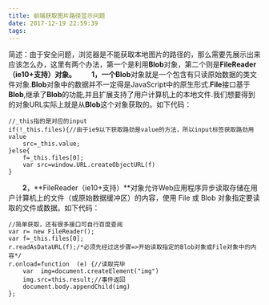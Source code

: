 ```yaml
---
title: 前端获取图片路径显示问题
date: 2017-12-19 22:59:39
tags:
---
```

简述：由于安全问题，浏览器是不能获取本地图片的路径的，那么需要先展示出来应该怎么办，这里有两个办法，第一个是利用**Blob**对象，第二个则是**FileReader（ie10+支持）**对象。
&emsp;&emsp;**1**，一个**Blob**对象就是一个包含有只读原始数据的类文件对象.**Blob**对象中的数据并不一定得是JavaScript中的原生形式.**File**接口基于**Blob**,继承了**Blob**的功能,并且扩展支持了用户计算机上的本地文件.我们想要得到的对象URL实际上就是从**Blob**这个对象获取的。如下代码：
```
//_this指的是对应的input
if(!_this.files){//由于ie9以下获取路劲是value的方法，所以input标签获取路劲用value
    src=_this.value;
}else{
    f=_this.files[0];
    var src=window.URL.createObjectURL(f)
}
```
&emsp;&emsp;**2**，**FileReader（ie10+支持）**对象允许Web应用程序异步读取存储在用户计算机上的文件（或原始数据缓冲区）的内容，使用 File 或 Blob 对象指定要读取的文件或数据。如下代码：
```
//简单获取，还有很多接口可自行百度查阅
var r= new FileReader();
var f=_this.files[0];
r.readAsDataURL(f);/*必须先经过这步骤=>开始读取指定的Blob对象或File对象中的内容*/
r.onload=function  (e) {//读取完毕
    var  img=document.createElement("img")
    img.src=this.result;//事件返回
    document.body.appendChild(img)
};
```